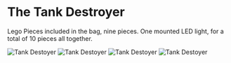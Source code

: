 # The Tank Destroyer

Lego Pieces included in the bag, nine pieces.  One mounted LED light, for a total of 10 pieces all together.


![Tank Destoyer](https://upload.wikimedia.org/wikipedia/commons/thumb/f/f9/Jagdpanther2.jpg/220px-Jagdpanther2.jpg)
![Tank Destoyer](https://github.com/rtalavera0344/E235/blob/legoimages/pic1.jpg)
![Tank Destoyer](https://github.com/rtalavera0344/E235/blob/legoimages/pic2.jpg) 
![Tank Destoyer](https://github.com/rtalavera0344/E235/blob/legoimages/pic3.jpg)
